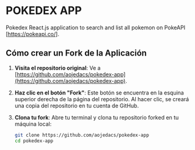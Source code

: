 # POKEDEX APP

Pokedex React.js application to search and list all pokemon on PokeAPI [https://pokeapi.co/].

## Cómo crear un Fork de la Aplicación

1. **Visita el repositorio original**: Ve a [https://github.com/aojedacs/pokedex-app](https://github.com/aojedacs/pokedex-app).

2. **Haz clic en el botón "Fork"**: Este botón se encuentra en la esquina superior derecha de la página del repositorio. Al hacer clic, se creará una copia del repositorio en tu cuenta de GitHub.

3. **Clona tu fork**: Abre tu terminal y clona tu repositorio forked en tu máquina local:

   ```bash
   git clone https://github.com/aojedacs/pokedex-app
   cd pokedex-app